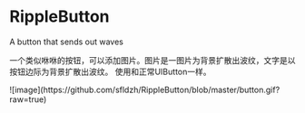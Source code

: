 # RippleButton
<p>A button that sends out waves</p>
<p>一个类似咻咻的按钮，可以添加图片。图片是一图片为背景扩散出波纹，文字是以按钮边际为背景扩散出波纹。
使用和正常UIButton一样。</p>
![image](https://github.com/sfldzh/RippleButton/blob/master/button.gif?raw=true)

